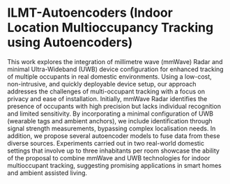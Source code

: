 # ILMT-Autoencoders (Indoor Location Multioccupancy Tracking using Autoencoders)

This work explores the integration of millimetre wave (mmWave) Radar and minimal Ultra-Wideband (UWB) device configuration for enhanced tracking of multiple occupants in real domestic environments. Using a low-cost, non-intrusive, and quickly deployable device setup, our approach addresses the challenges of multi-occupant tracking with a focus on privacy and ease of installation. Initially, mmWave Radar identifies the presence of occupants with high precision but lacks individual recognition and limited sensitivity. By incorporating a minimal configuration of UWB (wearable tags and ambient anchors), we include identification through signal strength measurements, bypassing complex localisation needs. In addition, we propose several autoencoder models to fuse data from these diverse sources. Experiments carried out in two real-world domestic settings that involve up to three inhabitants per room showcase the ability of the proposal to combine mmWave and UWB technologies for indoor multioccupant tracking, suggesting promising applications in smart homes and ambient assisted living.
